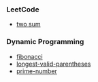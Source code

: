 ### LeetCode

- [two sum](./two-sum)

### Dynamic Programming

- [fibonacci](./fibonacci)
- [longest-valid-parentheses](./longest-valid-parentheses)
- [prime-number](./prime-number)
